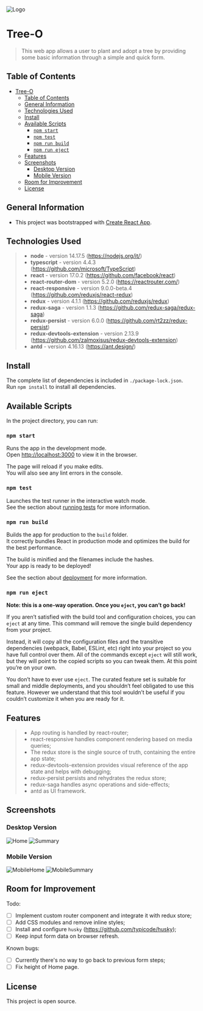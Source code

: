 ![Logo](./src/resources/logo_green.png)

# Tree-O

> This web app allows a user to plant and adopt a tree by providing some basic information through a simple and quick form.

## Table of Contents

- [Tree-O](#tree-o)
  - [Table of Contents](#table-of-contents)
  - [General Information](#general-information)
  - [Technologies Used](#technologies-used)
  - [Install](#install)
  - [Available Scripts](#available-scripts)
    - [`npm start`](#npm-start)
    - [`npm test`](#npm-test)
    - [`npm run build`](#npm-run-build)
    - [`npm run eject`](#npm-run-eject)
  - [Features](#features)
  - [Screenshots](#screenshots)
    - [Desktop Version](#desktop-version)
    - [Mobile Version](#mobile-version)
  - [Room for Improvement](#room-for-improvement)
  - [License](#license)

## General Information

- This project was bootstrapped with [Create React App](https://github.com/facebook/create-react-app).

## Technologies Used

> - **node** - version 14.17.5 (https://nodejs.org/it/)
> - **typescript** - version 4.4.3 (https://github.com/microsoft/TypeScript)
> - **react** - version 17.0.2 (https://github.com/facebook/react)
> - **react-router-dom** - version 5.2.0 (https://reactrouter.com/)
> - **react-responsive** - version 9.0.0-beta.4 (https://github.com/reduxjs/react-redux)
> - **redux** - version 4.1.1 (https://github.com/reduxjs/redux)
> - **redux-saga** - version 1.1.3 (https://github.com/redux-saga/redux-saga)
> - **redux-persist** - version 6.0.0 (https://github.com/rt2zz/redux-persist)
> - **redux-devtools-extension** - version 2.13.9 (https://github.com/zalmoxisus/redux-devtools-extension)
> - **antd** - version 4.16.13 (https://ant.design/)

## Install

The complete list of dependencies is included in `./package-lock.json`.\
Run `npm install` to install all dependencies.

## Available Scripts

In the project directory, you can run:

### `npm start`

Runs the app in the development mode.\
Open [http://localhost:3000](http://localhost:3000) to view it in the browser.

The page will reload if you make edits.\
You will also see any lint errors in the console.

### `npm test`

Launches the test runner in the interactive watch mode.\
See the section about [running tests](https://facebook.github.io/create-react-app/docs/running-tests) for more information.

### `npm run build`

Builds the app for production to the `build` folder.\
It correctly bundles React in production mode and optimizes the build for the best performance.

The build is minified and the filenames include the hashes.\
Your app is ready to be deployed!

See the section about [deployment](https://facebook.github.io/create-react-app/docs/deployment) for more information.

### `npm run eject`

**Note: this is a one-way operation. Once you `eject`, you can’t go back!**

If you aren’t satisfied with the build tool and configuration choices, you can `eject` at any time. This command will remove the single build dependency from your project.

Instead, it will copy all the configuration files and the transitive dependencies (webpack, Babel, ESLint, etc) right into your project so you have full control over them. All of the commands except `eject` will still work, but they will point to the copied scripts so you can tweak them. At this point you’re on your own.

You don’t have to ever use `eject`. The curated feature set is suitable for small and middle deployments, and you shouldn’t feel obligated to use this feature. However we understand that this tool wouldn’t be useful if you couldn’t customize it when you are ready for it.

## Features

> - App routing is handled by react-router;
> - react-responsive handles component rendering based on media queries;
> - The redux store is the single source of truth, containing the entire app state;
> - redux-devtools-extension provides visual reference of the app state and helps with debugging;
> - redux-persist persists and rehydrates the redux store;
> - redux-saga handles async operations and side-effects;
> - antd as UI framework.

## Screenshots

### Desktop Version

![Home](./src/resources/screenshot_home.png)
![Summary](./src/resources/screenshot_summary.png)

### Mobile Version

![MobileHome](src/resources/screenshot_home_mobile.png)
![MobileSummary](src/resources/screenshot_summary_mobile.png)

## Room for Improvement

Todo:

- [ ] Implement custom router component and integrate it with redux store;
- [ ] Add CSS modules and remove inline styles;
- [ ] Install and configure `husky` (https://github.com/typicode/husky);
- [ ] Keep input form data on browser refresh.

Known bugs:

- [ ] Currently there's no way to go back to previous form steps;
- [ ] Fix height of Home page.

## License

This project is open source.

